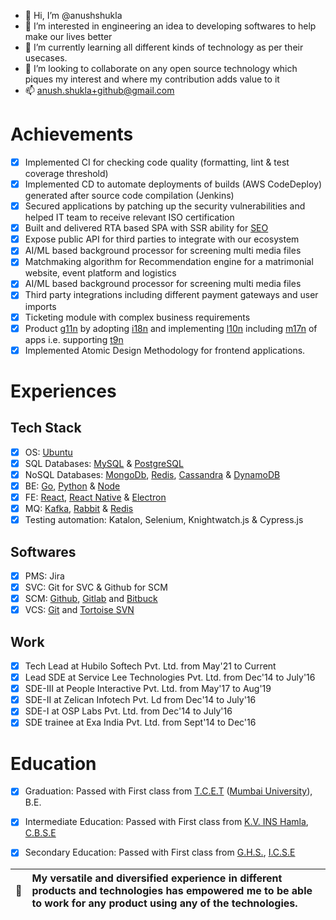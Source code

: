 - 👋 Hi, I’m @anushshukla
- 👀 I’m interested in engineering an idea to developing softwares to help make our lives better
- 🌱 I’m currently learning all different kinds of technology as per their usecases.
- 💞️ I’m looking to collaborate on any open source technology which piques my interest and where my contribution adds value to it
- 📫 anush.shukla+github@gmail.com

# Achievements
- [x] Implemented CI for checking code quality (formatting, lint & test coverage threshold)
- [x] Implemented CD to automate deployments of builds (AWS CodeDeploy) generated after source code compilation (Jenkins)
- [x] Secured applications by patching up the security vulnerabilities and helped IT team to receive relevant ISO certification
- [x] Built and delivered RTA based SPA with SSR ability for [SEO](https://g.co/kgs/UM1J39)
- [x] Expose public API for third parties to integrate with our ecosystem
- [x] AI/ML based background processor for screening multi media files
- [x] Matchmaking algorithm for Recommendation engine for a matrimonial website, event platform and logistics
- [x] AI/ML based background processor for screening multi media files
- [x] Third party integrations including different payment gateways and user imports
- [x] Ticketing module with complex business requirements
- [x] Product [g11n](https://phrase.com/blog/localization-and-translation-glossary/globalization-g11n/) by adopting [i18n](https://www.w3.org/standards/webdesign/i18n) and implementing [l10n](https://www.w3.org/International/questions/qa-i18n#l10n) including [m17n](https://en.wiktionary.org/wiki/multilingualization) of apps i.e. supporting [t9n](https://phrase.com/blog/localization-and-translation-glossary/translation-t9n/)
- [x] Implemented Atomic Design Methodology for frontend applications. 

# Experiences

## Tech Stack
- [x] OS: [Ubuntu](https://ubuntu.com/)
- [x] SQL Databases: [MySQL](https://www.mysql.com/) & [PostgreSQL](https://www.postgresql.org/)
- [x] NoSQL Databases: [MongoDb](https://www.mongodb.com/), [Redis](https://redis.io/), [Cassandra](https://cassandra.apache.org/) & [DynamoDB](https://aws.amazon.com/dynamodb)
- [x] BE: [Go](https://go.dev/), [Python](https://www.python.org/) & [Node](https://nodejs.org/)
- [x] FE: [React](https://reactjs.org/), [React Native](https://reactnative.dev/) & [Electron](https://www.electronjs.org/)
- [x] MQ: [Kafka](https://kafka.apache.org/), [Rabbit](https://www.rabbitmq.com/) & [Redis](https://redis.io/docs/data-types/lists/)
- [x] Testing automation: Katalon, Selenium, Knightwatch.js & Cypress.js

## Softwares
- [x] PMS: Jira
- [x] SVC: Git for SVC & Github for SCM
- [x] SCM: [Github](https://github.com/), [Gitlab](https://gitlab.com/) and [Bitbuck](https://bitbucket.org/)
- [x] VCS: [Git](https://git-scm.com/) and [Tortoise SVN](https://tortoisesvn.net/)

## Work

- [x] Tech Lead at Hubilo Softech Pvt. Ltd. from May'21 to Current
- [x] Lead SDE at Service Lee Technologies Pvt. Ltd. from Dec'14 to July'16
- [x] SDE-III at People Interactive Pvt. Ltd. from May'17 to Aug'19
- [x] SDE-II at Zelican Infotech Pvt. Ld from Dec'14 to July'16
- [x] SDE-I at OSP Labs Pvt. Ltd. from Dec'14 to July'16
- [x] SDE trainee at Exa India Pvt. Ltd. from Sept'14 to Dec'16
<!-- - [x] Associate SDE at Infonius Solutions Pvt. Ltd. from Nov'14 to Dec'14 -->
<!-- - [x] SDE trainee at Exa India Pvt. Ltd. from Oct'14 to Nov'16 -->
<!-- - [x] Technical Support Engineer apprenticeship at Cirrius Wireless Technologies from Sept'14 to Oct'14 -->

# Education
- [x] Graduation: Passed with First class from [T.C.E.T](https://www.tcetmumbai.in/) ([Mumbai University](https://mu.ac.in/)), B.E.
- [x] Intermediate Education: Passed with First class from [K.V. INS Hamla](https://hamlains.kvs.ac.in/), [C.B.S.E](https://www.cbse.gov.in/)
- [x] Secondary Education: Passed with First class from [G.H.S.](https://ghs.edu.in/), [I.C.S.E](https://www.cisce.org/)


| :memo:        | My versatile and diversified experience in different products and technologies has empowered me to be able to work for any product using any of the technologies.       |
|---------------|:------------------------|


<!---
anushshukla/anushshukla is a ✨ special ✨ repository because its `README.md` (this file) appears on your GitHub profile.
You can click the Preview link to take a look at your changes.
--->
